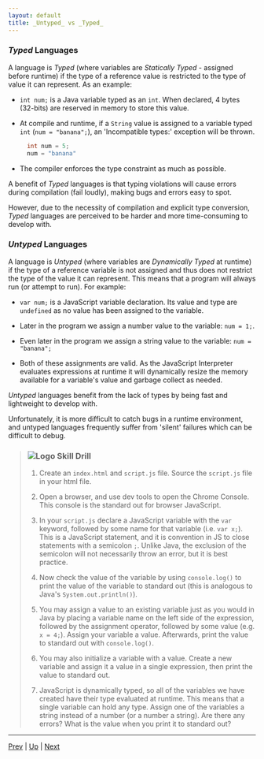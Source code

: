 ```yaml
---
layout: default
title: _Untyped_ vs _Typed_
---
```


### *Typed* Languages
A language is *Typed* (where variables are *Statically Typed* - assigned before runtime) if the type of a reference value is restricted to the type of value it can represent. As an example:
  * `int num;` is a Java variable typed as an `int`. When declared, 4 bytes (32-bits) are reserved in memory to store this value.

  * At compile and runtime, if a `String` value is assigned to a variable typed `int` (`num = "banana";`), an 'Incompatible types:' exception will be thrown.
    ```java
      int num = 5;
      num = "banana"
    ```

  * The compiler enforces the type constraint as much as possible.

A benefit of *Typed* languages is that typing violations will cause errors during compilation (fail loudly), making bugs and errors easy to spot.

However, due to the necessity of compilation and explicit type conversion, *Typed* languages are perceived to be harder and more time-consuming to develop with.

### *Untyped* Languages
A language is *Untyped* (where variables are *Dynamically Typed* at runtime) if the type of a reference variable is not assigned and thus does not restrict the type of the value it can represent. This means that a program will always run (or attempt to run). For example:

  * `var num;` is a JavaScript variable declaration. Its value and type are `undefined` as no value has been assigned to the variable.

  * Later in the program we assign a number value to the variable: `num = 1;`.

  * Even later in the program we assign a string value to the variable: `num = "banana";`

  * Both of these assignments are valid. As the JavaScript Interpreter evaluates expressions at runtime it will dynamically resize the memory available for a variable's value and garbage collect as needed.

*Untyped* languages benefit from the lack of types by being fast and lightweight to develop with.

Unfortunately, it is more difficult to catch bugs in a runtime environment, and untyped languages frequently suffer from 'silent' failures which can be difficult to debug.

> ### ![Logo](http://skilldistillery.com/downloads/sd_logo.jpg) Skill Drill
> 1. Create an `index.html` and `script.js` file. Source the `script.js` file in your html file.
>
> 1. Open a browser, and use dev tools to open the Chrome Console. This console is the standard out for browser JavaScript.
>
> 1. In your `script.js` declare a JavaScript variable with the `var` keyword, followed by some name for that variable (i.e. `var x;`). This is a JavaScript statement, and it is convention in JS to close statements with a semicolon `;`. Unlike Java, the exclusion of the semicolon will not necessarily throw an error, but it is best practice.
>
> 1. Now check the value of the variable by using `console.log()` to print the value of the variable to standard out (this is analogous to Java's `System.out.println()`).
>
> 1. You may assign a value to an existing variable just as you would in Java by placing a variable name on the left side of the expression, followed by the assignment operator, followed by some value (e.g. `x = 4;`). Assign your variable a value. Afterwards, print the value to standard out with `console.log()`.
>
> 1. You may also initialize a variable with a value. Create a new variable and assign it a value in a single expression, then print the value to standard out.
>
> 1. JavaScript is dynamically typed, so all of the variables we have created have their type evaluated at runtime. This means that a single variable can hold any type. Assign one of the variables a string instead of a number (or a number a string). Are there any errors? What is the value when you print it to standard out?

<hr>

[Prev](README.md) | [Up](README.md) | [Next](primitives.md)

